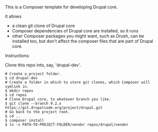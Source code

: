 This is a Composer template for developing Drupal core.

It allows

- a clean git clone of Drupal core
- Composer dependencies of Drupal core are installed, so it runs
- other Composer packages you might want, such as Drush, can be installed too,
  but don't affect the composer files that are part of Drupal core.

Instructions:

Clone this repo into, say, 'drupal-dev'.

```
# Create a project folder.
$ cd drupal-dev
# Create a folder in which to store git clones, which Composer will symlink in.
$ mkdir repos
$ cd repos
# Clone Drupal core, to whatever branch you like.
$ git clone --branch 9.2.x https://git.drupalcode.org/project/drupal.git
# Go back to the project root.
$ cd ..
$ composer install
$ ln -s PATH-TO-PROJECT-FOLDER/vendor repos/drupal/vendor
```
